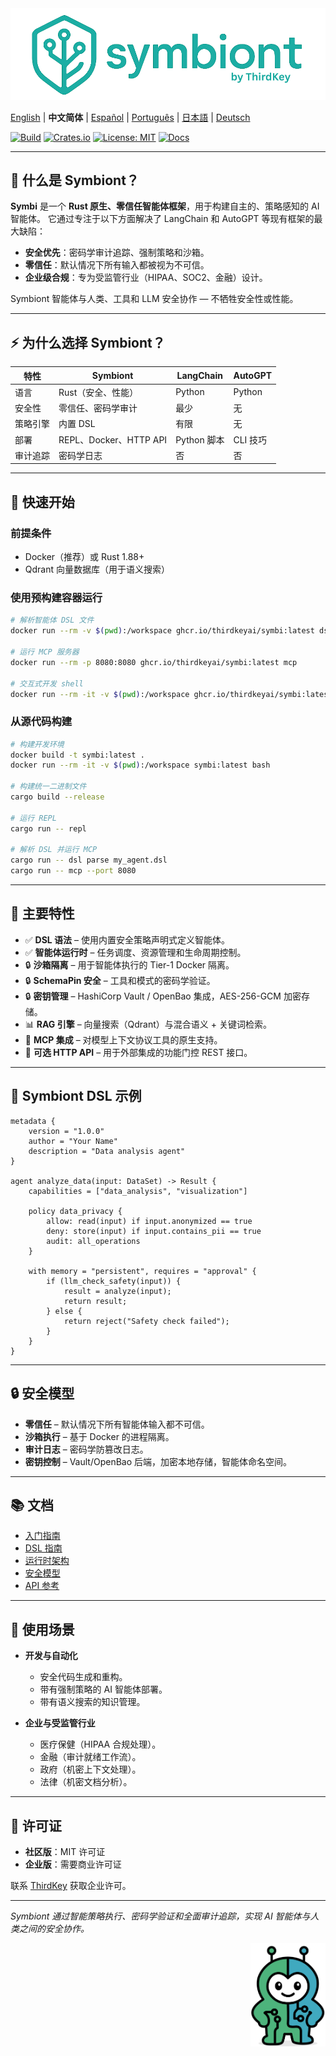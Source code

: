 <img src="logo-hz.png" alt="Symbi">

[English](README.md) | **中文简体** | [Español](README.es.md) | [Português](README.pt.md) | [日本語](README.ja.md) | [Deutsch](README.de.md)

[![Build](https://img.shields.io/github/actions/workflow/status/thirdkeyai/symbiont/docker-build.yml?branch=main)](https://github.com/thirdkeyai/symbiont/actions)
[![Crates.io](https://img.shields.io/crates/v/symbi)](https://crates.io/crates/symbi)
[![License: MIT](https://img.shields.io/badge/license-MIT-blue.svg)](LICENSE)
[![Docs](https://img.shields.io/badge/docs-online-brightgreen)](https://docs.symbiont.dev)

---

## 🚀 什么是 Symbiont？

**Symbi** 是一个 **Rust 原生、零信任智能体框架**，用于构建自主的、策略感知的 AI 智能体。
它通过专注于以下方面解决了 LangChain 和 AutoGPT 等现有框架的最大缺陷：

* **安全优先**：密码学审计追踪、强制策略和沙箱。
* **零信任**：默认情况下所有输入都被视为不可信。
* **企业级合规**：专为受监管行业（HIPAA、SOC2、金融）设计。

Symbiont 智能体与人类、工具和 LLM 安全协作 — 不牺牲安全性或性能。

---

## ⚡ 为什么选择 Symbiont？

| 特性         | Symbiont                      | LangChain    | AutoGPT   |
| ------------ | ----------------------------- | ------------ | --------- |
| 语言         | Rust（安全、性能）            | Python       | Python    |
| 安全性       | 零信任、密码学审计            | 最少         | 无        |
| 策略引擎     | 内置 DSL                      | 有限         | 无        |
| 部署         | REPL、Docker、HTTP API        | Python 脚本  | CLI 技巧  |
| 审计追踪     | 密码学日志                    | 否           | 否        |

---

## 🏁 快速开始

### 前提条件

* Docker（推荐）或 Rust 1.88+
* Qdrant 向量数据库（用于语义搜索）

### 使用预构建容器运行

```bash
# 解析智能体 DSL 文件
docker run --rm -v $(pwd):/workspace ghcr.io/thirdkeyai/symbi:latest dsl parse /workspace/agent.dsl

# 运行 MCP 服务器
docker run --rm -p 8080:8080 ghcr.io/thirdkeyai/symbi:latest mcp

# 交互式开发 shell
docker run --rm -it -v $(pwd):/workspace ghcr.io/thirdkeyai/symbi:latest bash
```

### 从源代码构建

```bash
# 构建开发环境
docker build -t symbi:latest .
docker run --rm -it -v $(pwd):/workspace symbi:latest bash

# 构建统一二进制文件
cargo build --release

# 运行 REPL
cargo run -- repl

# 解析 DSL 并运行 MCP
cargo run -- dsl parse my_agent.dsl
cargo run -- mcp --port 8080
```

---

## 🔧 主要特性

* ✅ **DSL 语法** – 使用内置安全策略声明式定义智能体。
* ✅ **智能体运行时** – 任务调度、资源管理和生命周期控制。
* 🔒 **沙箱隔离** – 用于智能体执行的 Tier-1 Docker 隔离。
* 🔒 **SchemaPin 安全** – 工具和模式的密码学验证。
* 🔒 **密钥管理** – HashiCorp Vault / OpenBao 集成，AES-256-GCM 加密存储。
* 📊 **RAG 引擎** – 向量搜索（Qdrant）与混合语义 + 关键词检索。
* 🧩 **MCP 集成** – 对模型上下文协议工具的原生支持。
* 📡 **可选 HTTP API** – 用于外部集成的功能门控 REST 接口。

---

## 📐 Symbiont DSL 示例

```symbiont
metadata {
    version = "1.0.0"
    author = "Your Name"
    description = "Data analysis agent"
}

agent analyze_data(input: DataSet) -> Result {
    capabilities = ["data_analysis", "visualization"]
    
    policy data_privacy {
        allow: read(input) if input.anonymized == true
        deny: store(input) if input.contains_pii == true
        audit: all_operations
    }
    
    with memory = "persistent", requires = "approval" {
        if (llm_check_safety(input)) {
            result = analyze(input);
            return result;
        } else {
            return reject("Safety check failed");
        }
    }
}
```

---

## 🔒 安全模型

* **零信任** – 默认情况下所有智能体输入都不可信。
* **沙箱执行** – 基于 Docker 的进程隔离。
* **审计日志** – 密码学防篡改日志。
* **密钥控制** – Vault/OpenBao 后端，加密本地存储，智能体命名空间。

---

## 📚 文档

* [入门指南](https://docs.symbiont.dev/getting-started)
* [DSL 指南](https://docs.symbiont.dev/dsl-guide)
* [运行时架构](https://docs.symbiont.dev/runtime-architecture)
* [安全模型](https://docs.symbiont.dev/security-model)
* [API 参考](https://docs.symbiont.dev/api-reference)

---

## 🎯 使用场景

* **开发与自动化**

  * 安全代码生成和重构。
  * 带有强制策略的 AI 智能体部署。
  * 带有语义搜索的知识管理。

* **企业与受监管行业**

  * 医疗保健（HIPAA 合规处理）。
  * 金融（审计就绪工作流）。
  * 政府（机密上下文处理）。
  * 法律（机密文档分析）。

---

## 📄 许可证

* **社区版**：MIT 许可证
* **企业版**：需要商业许可证

联系 [ThirdKey](https://thirdkey.ai) 获取企业许可。

---

*Symbiont 通过智能策略执行、密码学验证和全面审计追踪，实现 AI 智能体与人类之间的安全协作。*


<div align="right">
  <img src="symbi-trans.png" alt="Symbi 标志" width="120">
</div>